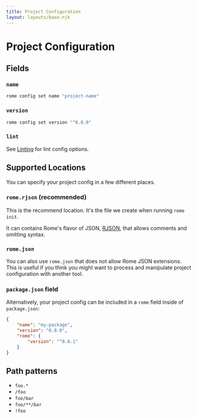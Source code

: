 ```yaml
---
title: Project Configuration
layout: layouts/base.njk
---
```


# Project Configuration

## Fields

### `name`

```bash
rome config set name "project-name"
```

### `version`

```bash
rome config set version "^0.0.0"
```

### `lint`

See [Linting](/docs/lint#project-config) for lint config options.

## Supported Locations

You can specify your project config in a few different places.

### `rome.rjson` (recommended)

This is the recommend location. It's the file we create when running `rome init`.

It can contains Rome's flavor of JSON, [RJSON](/docs/rjson), that allows comments and omitting syntax.

### `rome.json`

You can also use `rome.json` that does not allow Rome JSON extensions. This is useful if you think you might want to process and manipulate project configuration with another tool.

### `package.json` field

Alternatively, your project config can be included in a `rome` field inside of `package.json`:

```json
{
	"name": "my-package",
	"version": "0.0.0",
	"rome": {
		"version": "^0.0.1"
	}
}
```

## Path patterns

- `foo.*`
- `/foo`
- `foo/bar`
- `foo/**/bar`
- `!foo`
